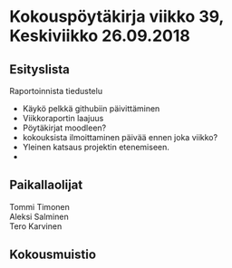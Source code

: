 # Kokouspöytäkirja viikko 39, Keskiviikko 26.09.2018  

## Esityslista  
Raportoinnista tiedustelu  
* Käykö pelkkä githubiin päivittäminen
* Viikkoraportin laajuus
* Pöytäkirjat moodleen?
* kokouksista ilmoittaminen päivää ennen joka viikko?
* Yleinen katsaus projektin etenemiseen.
* 

## Paikallaolijat
Tommi Timonen  
Aleksi Salminen  
Tero Karvinen  

## Kokousmuistio
